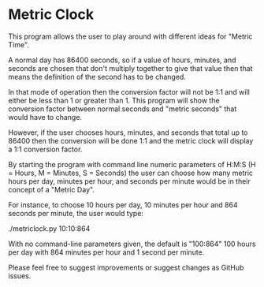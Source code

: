 Metric Clock
============

This program allows the user to play around with different ideas for 
"Metric Time".

A normal day has 86400 seconds, so if a value of hours, minutes, and seconds
are chosen that don't multiply together to give that value then that means
the definition of the second has to be changed.

In that mode of operation then the conversion factor will not be 1:1 and will
either be less than 1 or greater than 1. This program will show the conversion
factor between normal seconds and "metric seconds" that would have to change.

However, if the user chooses hours, minutes, and seconds that total up to 86400
then the conversion will be done 1:1 and the metric clock will display a 
1:1 conversion factor.

By starting the program with command line numeric parameters of
H:M:S (H = Hours, M = Minutes, S = Seconds) the user can choose how many
metric hours per day, minutes per hour, and seconds per minute would be in
their concept of a "Metric Day".

For instance, to choose 10 hours per day, 10 minutes per hour and 864 seconds
per minute, the user would type:

./metriclock.py 10:10:864

With no command-line parameters given, the default is "100:864" 100 hours per
day with 864 minutes per hour and 1 second per minute. 

Please feel free to suggest improvements or suggest changes as GitHub issues.

